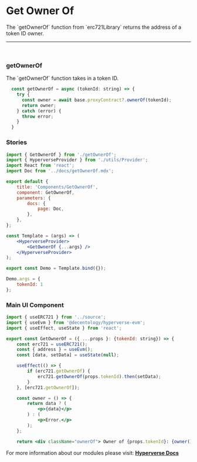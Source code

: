 # Get Owner Of

<p> The `getOwnerOf` function from `erc721Library` returns the address of a token ID owner. </p>

---

<br>

### getOwnerOf

<p> The `getOwnerOf` function takes in a token ID. </p>

```jsx
  const getOwnerOf = async (tokenId: string) => {
    try {
      const owner = await base.proxyContract?.ownerOf(tokenId);
      return owner;
    } catch (error) {
      throw error;
    }
  }
```

### Stories

```jsx
import { GetOwnerOf } from './getOwnerOf';
import { HyperverseProvider } from './utils/Provider';
import React from 'react';
import Doc from '../docs/getOwnerOf.mdx';

export default {
	title: 'Components/GetOwnerOf',
	component: GetOwnerOf,
	parameters: {
		docs: {
			page: Doc,
		},
	},
};

const Template = (args) => (
	<HyperverseProvider>
		<GetOwnerOf {...args} />
	</HyperverseProvider>
);

export const Demo = Template.bind({});

Demo.args = {
	tokenId: 1
};
```

### Main UI Component

```jsx
import { useERC721 } from '../source';
import { useEvm } from '@decentology/hyperverse-evm';
import { useEffect, useState } from 'react';

export const GetOwnerOf = ({ ...props }: {tokenId: string}) => {
	const erc721 = useERC721();
	const { address } = useEvm();
	const [data, setData] = useState(null);

	useEffect(() => {
		if (erc721.getOwnerOf) {
			erc721.getOwnerOf(props.tokenId).then(setData);
		}
	}, [erc721.getOwnerOf]);

	const owner = () => {
		return data ? (
			<p>{data}</p>
		) : (
			<p>Error.</p>
		);
	};

	return <div className="ownerOf"> Owner of {props.tokenId}: {owner()}</div>;
```

For more information about our modules please visit: [**Hyperverse Docs**](docs.hyperverse.dev)
